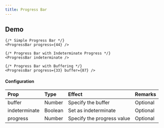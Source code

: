 ```yaml
---
title: Progress Bar
---
```


## Demo

```jsx_demo
{/* Simple Progress Bar */}
<ProgressBar progress={44} />
```
```jsx_demo
{/* Progress Bar with Indeterminate Progress */}
<ProgressBar indeterminate />
```
```jsx_demo
{/* Progress Bar with Buffering */}
<ProgressBar progress={33} buffer={87} />
```


#### Configuration

| Prop         | Type      | Effect       | Remarks      |
|:-------------|:----------|:-------------|:-------------|
| buffer       | Number    | Specify the buffer  | Optional |
| indeterminate| Boolean   | Set as indeterminate | Optional |
| progress     | Number    | Specify the progress value | Optional |
